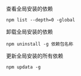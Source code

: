 查看全局安装的依赖

```
npm list --depth=0 -global
```

卸载全局安装的依赖

```
npm uninstall -g 依赖包名称
```

更新全局安装的所有依赖

```
npm updata -g
```

